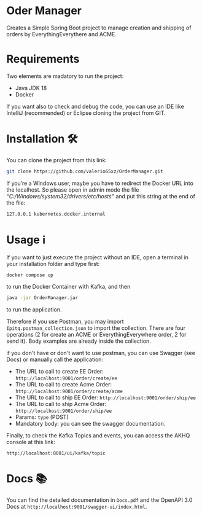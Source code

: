 # Oder Manager

Creates a Simple Spring Boot project to manage creation and shipping of orders by EverythingEverythere and ACME.

# Requirements

Two elements are madatory to run the project:
* Java JDK 18 
* Docker

If you want also to check and debug the code, you can use an IDE like IntelliJ
(recommended) or Eclipse cloning the project from GIT.

# Installation 🛠️

You can clone the project from this link:

```sh
git clone https://github.com/valerio65xz/OrderManager.git
```

If you’re a Windows user, maybe you have to redirect the Docker URL into the localhost. So please open in admin mode 
the file *“C:/Windows/system32/drivers/etc/hosts”* and put this string at the end of the file:

```sh
127.0.0.1 kubernetes.docker.internal
```

# Usage ℹ️

If you want to just execute the project without an IDE, open a terminal in your installation folder and type first:

```sh
docker compose up
```

to run the Docker Container with Kafka, and then

```sh
java -jar OrderManager.jar
```

to run the application.

Therefore if you use Postman, you may import `Ipitq.postman_collection.json` to import the collection. There are
four operations (2 for create an ACME or EverythingEverywhere order, 2 for send it). Body examples are already inside
the collection.

if you don't have or don't want to use postman, you can use Swagger (see Docs) or manually call the application:
* The URL to call to create EE Order: `http://localhost:9001/order/create/ee`
* The URL to call to create Acme Order: `http://localhost:9001/order/create/acme`
* The URL to call to ship EE Order: `http://localhost:9001/order/ship/ee`
* The URL to call to ship Acme Order: `http://localhost:9001/order/ship/ee`
* Params: `type` (POST)
* Mandatory body: you can see the swagger documentation.

Finally, to check the Kafka Topics and events, you can access the AKHQ console at this link:

`http://localhost:8081/ui/kafka/topic`

# Docs 📚

You can find the detailed documentation in `Docs.pdf` and the OpenAPI 3.0 Docs at `http://localhost:9001/swagger-ui/index.html`.
